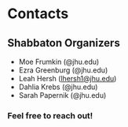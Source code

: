 # Contacts
## Shabbaton Organizers
- Moe Frumkin (@jhu.edu)
- Ezra Greenburg (@jhu.edu)
- Leah Hersh (lhersh1@jhu.edu)
- Dahlia Krebs (@jhu.edu)
- Sarah Papernik (@jhu.edu)
### Feel free to reach out!

